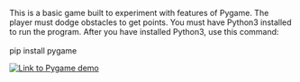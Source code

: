 This is a basic game built to experiment with features of Pygame. The player must dodge obstacles to get points. 
You must have Python3 installed to run the program. After you have installed Python3, use this command: <br /><br />
pip install pygame

[![Link to Pygame demo](https://img.youtube.com/vi/FUbxIifeKsE/0.jpg)](https://www.youtube.com/watch?v=FUbxIifeKsE)

